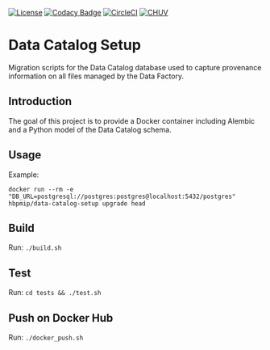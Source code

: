 [![License](https://img.shields.io/badge/license-Apache--2.0-blue.svg)](https://github.com/LREN-CHUV/data-catalog-setup/blob/master/LICENSE)
[![Codacy Badge](https://api.codacy.com/project/badge/Grade/b999388f1d5f4f99a3eb692bb71ae556)](https://www.codacy.com/app/mirco-nasuti/data-catalog-setup?utm_source=github.com&amp;utm_medium=referral&amp;utm_content=LREN-CHUV/data-catalog-setup&amp;utm_campaign=Badge_Grade)
[![CircleCI](https://circleci.com/gh/LREN-CHUV/data-catalog-setup.svg?style=svg)](https://circleci.com/gh/LREN-CHUV/data-catalog-setup) [![CHUV](https://img.shields.io/badge/CHUV-LREN-AF4C64.svg)](https://www.unil.ch/lren/en/home.html)

# Data Catalog Setup

Migration scripts for the Data Catalog database used to capture provenance information on all files managed by the Data Factory.

## Introduction

The goal of this project is to provide a Docker container including Alembic and a Python model of the Data Catalog
schema.

## Usage

Example:

`docker run --rm -e "DB_URL=postgresql://postgres:postgres@localhost:5432/postgres" hbpmip/data-catalog-setup upgrade
head`

## Build

Run: `./build.sh`

## Test

Run: `cd tests && ./test.sh`

## Push on Docker Hub

Run: `./docker_push.sh`
